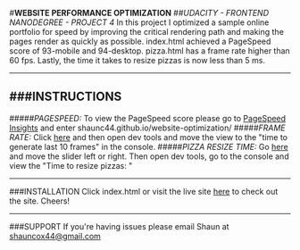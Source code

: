 #**WEBSITE PERFORMANCE OPTIMIZATION**
##*UDACITY - FRONTEND NANODEGREE - PROJECT 4*
In this project I optimized a sample online portfolio for speed by 
improving the critical rendering path and making the pages render 
as quickly as possible. index.html achieved a PageSpeed score of 
93-mobile and 94-desktop. pizza.html has a frame rate higher than 
60 fps. Lastly, the time it takes to resize pizzas is now less than 5 ms.

---------------------------------------------------------------------
###INSTRUCTIONS
---------------------------------------------------------------------
#####*PAGESPEED:*
To view the PageSpeed score please go to [PageSpeed Insights](https://developers.google.com/speed/pagespeed/insights/) and enter shaunc44.github.io/website-optimization/
#####*FRAME RATE:*
Click [here](http://shaunc44.github.io/website-optimization/views/pizza.html) 
and then open dev tools and move the view to the "time to generate 
last 10 frames" in the console.
#####*PIZZA RESIZE TIME:*
Go [here](shaunc44.github.io/website-optimization/views/pizza.html) 
and move the slider left or right.  Then open dev tools, go to 
the console and view the "Time to resize pizzas: "

---------------------------------------------------------------------
###INSTALLATION
Click index.html or visit the live site [here](shaunc44.github.io/website-optimization/) to check out the site. Cheers!

---------------------------------------------------------------------
###SUPPORT
If you're having issues please email Shaun at shauncox44@gmail.com